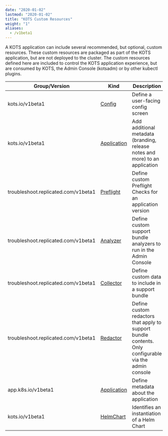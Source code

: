 ```yaml
---
date: "2020-01-02"
lastmod: "2020-01-02"
title: "KOTS Custom Resources"
weight: "1"
aliases: 
  - /v1beta1
---
```


A KOTS application can include several recommended, but optional, custom resources. These custom resources are packaged as part of the KOTS application, but are not deployed to the cluster. The custom resources defined here are included to control the KOTS application experience, but are consumed by KOTS, the Admin Console (kotsadm) or by other kubectl plugins.

| Group/Version | Kind | Description |
|---------------|------|-------------|
| kots.io/v1beta1 | [Config](/reference/v1beta1/config/)| Define a user-facing config screen |
| kots.io/v1beta1 | [Application](/reference/v1beta1/application) | Add additional metadata (branding, release notes and more) to an application |
| troubleshoot.replicated.com/v1beta1 | [Preflight](/reference/v1beta1/preflight) | Define custom Preflight Checks for an application version |
| troubleshoot.replicated.com/v1beta1 | [Analyzer](https://troubleshoot.sh/reference/analyzers/overview/) | Define custom support bundle analyzers to run in the Admin Console |
| troubleshoot.replicated.com/v1beta1 | [Collector](https://troubleshoot.sh/reference/collectors/overview/) | Define custom data to include in a support bundle |
| troubleshoot.replicated.com/v1beta1 | [Redactor](https://troubleshoot.sh/reference/redactors/overview/) | Define custom redactors that apply to support bundle contents. Only configurable via the admin console |
| app.k8s.io/v1beta1 | [Application](/reference/v1beta1/sig-application) | Define metadata about the application |
| kots.io/v1beta1 | [HelmChart](/reference/v1beta1/helmchart/) | Identifies an instantiation of a Helm Chart |
